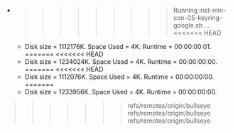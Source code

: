 * >>>>>>>>> Running inst-min-con-05-keyring-google.sh ...
<<<<<<< HEAD
  * Disk size = 1112176K. Space Used = 4K. Runtime = 00:00:00:01.
=======
<<<<<<< HEAD
  * Disk size = 1234024K. Space Used = 4K. Runtime = 00:00:00:00.
=======
<<<<<<< HEAD
  * Disk size = 1112076K. Space Used = 4K. Runtime = 00:00:00:00.
=======
  * Disk size = 1233956K. Space Used = 4K. Runtime = 00:00:00:00.
>>>>>>> refs/remotes/origin/bullseye
>>>>>>> refs/remotes/origin/bullseye
>>>>>>> refs/remotes/origin/bullseye

